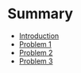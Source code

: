 # Summary

* [Introduction](README.md)
* [Problem 1](problem-1.md)
* [Problem 2](hdlbits-zai-xian-xue-xi-verilog-yi.md)
* [Problem 3 ](problem-3.md)

